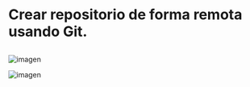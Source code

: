# Crear repositorio de forma remota usando Git.

##
![imagen](https://user-images.githubusercontent.com/114684379/200780333-cd0922b2-1c24-4430-aad8-3aac8ec20d28.png)

![imagen](https://user-images.githubusercontent.com/114684379/201155035-2d5ce94f-c64d-4801-8c07-bf9eeba8d1a2.png)

